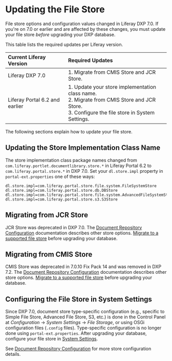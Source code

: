 # Updating the File Store

File store options and configuration values changed in Liferay DXP 7.0. If you're on 7.0 or earlier and are affected by these changes, you must update your file store _before_ upgrading your DXP database.

This table lists the required updates per Liferay version.

| Current Liferay Version | Required Updates | 
| :---------------------- | :--------------- |
| Liferay DXP 7.0 | 1. Migrate from CMIS Store and JCR Store. |
| Liferay Portal 6.2 and earlier | 1. Update your store implementation class name.<br>2. Migrate from CMIS Store and JCR Store.<br>3. Configure the file store in System Settings. |

The following sections explain how to update your file store.

## Updating the Store Implementation Class Name

The store implementation class package names changed from `com.liferay.portlet.documentlibrary.store.*` in Liferay Portal 6.2 to `com.liferay.portal.store.*` in DXP 7.0. Set your `dl.store.impl` property in `portal-ext.properties` one of these ways:

```properties
dl.store.impl=com.liferay.portal.store.file.system.FileSystemStore
dl.store.impl=com.liferay.portal.store.db.DBStore
dl.store.impl=com.liferay.portal.store.file.system.AdvancedFileSystemStore
dl.store.impl=com.liferay.portal.store.s3.S3Store
```

## Migrating from JCR Store

JCR Store was deprecated in DXP 7.0. The [Document Repository Configuration](https://help.liferay.com/hc/en-us/articles/360028810112-Document-Repository-Configuration) documentation describes other store options. [Migrate to a supported file store](https://help.liferay.com/hc/en-us/articles/360029131691-Server-Administration) before upgrading your database.

## Migrating from CMIS Store

CMIS Store was deprecated in 7.0.10 Fix Pack 14 and was removed in DXP 7.2. The [Document Repository Configuration](https://help.liferay.com/hc/en-us/articles/360028810112-Document-Repository-Configuration) documentation describes other store options. [Migrate to a supported file store](https://help.liferay.com/hc/en-us/articles/360029131691-Server-Administration) before upgrading your database.

## Configuring the File Store in System Settings

Since DXP 7.0, document store type-specific configuration (e.g., specific to Simple File Store, Advanced File Store, S3, etc.) is done in the Control Panel at _Configuration_ → _System Settings_ → _File Storage_, or using OSGi configuration files (`.config` files). Type-specific configuration is no longer done using `portal-ext.properties`. After upgrading your database, configure your file store in [System Settings](https://help.liferay.com/hc/en-us/articles/360028810112-Document-Repository-Configuration).

See [Document Repository Configuration](https://help.liferay.com/hc/en-us/articles/360028810112-Document-Repository-Configuration) for more store configuration details.